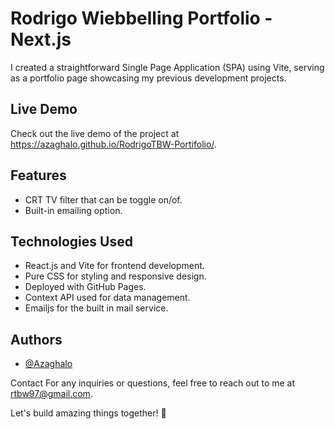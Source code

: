 # Rodrigo Wiebbelling Portfolio - Next.js

I created a straightforward Single Page Application (SPA) using Vite, serving as a portfolio page showcasing my previous development projects.

## Live Demo

Check out the live demo of the project at https://azaghalo.github.io/RodrigoTBW-Portifolio/.

## Features

- CRT TV filter that can be toggle on/of.
- Built-in emailing option.

## Technologies Used

- React.js and Vite for frontend development.
- Pure CSS for styling and responsive design.
- Deployed with GitHub Pages.
- Context API used for data management.
- Emailjs for the built in mail service.

## Authors

- [@Azaghalo](https://github.com/Azaghalo)

Contact
For any inquiries or questions, feel free to reach out to me at rtbw97@gmail.com.

Let's build amazing things together! 🚀
